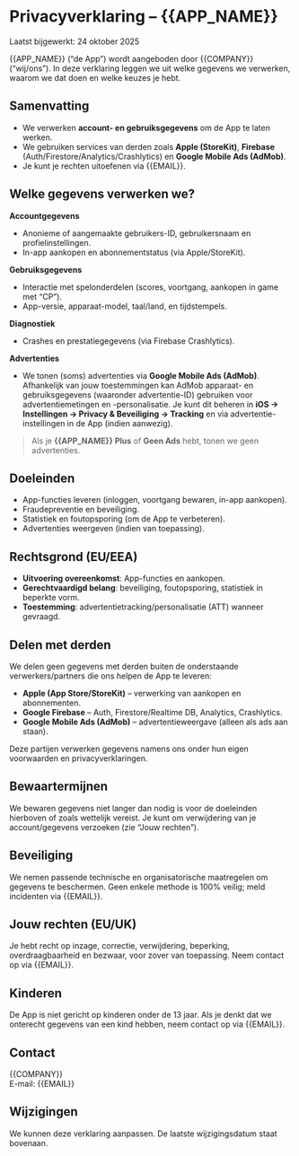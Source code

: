 # Privacyverklaring – {{APP_NAME}}
Laatst bijgewerkt: 24 oktober 2025

{{APP_NAME}} (“de App”) wordt aangeboden door {{COMPANY}} (“wij/ons”). In deze verklaring leggen we uit welke gegevens we verwerken, waarom we dat doen en welke keuzes je hebt.

## Samenvatting
- We verwerken **account- en gebruiksgegevens** om de App te laten werken.
- We gebruiken services van derden zoals **Apple (StoreKit)**, **Firebase** (Auth/Firestore/Analytics/Crashlytics) en **Google Mobile Ads (AdMob)**.
- Je kunt je rechten uitoefenen via {{EMAIL}}.

## Welke gegevens verwerken we?
**Accountgegevens**
- Anonieme of aangemaakte gebruikers-ID, gebruikersnaam en profielinstellingen.
- In-app aankopen en abonnementstatus (via Apple/StoreKit).

**Gebruiksgegevens**
- Interactie met spelonderdelen (scores, voortgang, aankopen in game met “CP”).
- App-versie, apparaat-model, taal/land, en tijdstempels.

**Diagnostiek**
- Crashes en prestatiegegevens (via Firebase Crashlytics).

**Advertenties**
- We tonen (soms) advertenties via **Google Mobile Ads (AdMob)**.  
  Afhankelijk van jouw toestemmingen kan AdMob apparaat- en gebruiksgegevens (waaronder advertentie-ID) gebruiken voor advertentiemetingen en -personalisatie. Je kunt dit beheren in **iOS → Instellingen → Privacy & Beveiliging → Tracking** en via advertentie-instellingen in de App (indien aanwezig).

> Als je **{{APP_NAME}} Plus** of **Geen Ads** hebt, tonen we geen advertenties.

## Doeleinden
- App-functies leveren (inloggen, voortgang bewaren, in-app aankopen).
- Fraudepreventie en beveiliging.
- Statistiek en foutopsporing (om de App te verbeteren).
- Advertenties weergeven (indien van toepassing).

## Rechtsgrond (EU/EEA)
- **Uitvoering overeenkomst**: App-functies en aankopen.
- **Gerechtvaardigd belang**: beveiliging, foutopsporing, statistiek in beperkte vorm.
- **Toestemming**: advertentietracking/personalisatie (ATT) wanneer gevraagd.

## Delen met derden
We delen geen gegevens met derden buiten de onderstaande verwerkers/partners die ons helpen de App te leveren:
- **Apple (App Store/StoreKit)** – verwerking van aankopen en abonnementen.
- **Google Firebase** – Auth, Firestore/Realtime DB, Analytics, Crashlytics.
- **Google Mobile Ads (AdMob)** – advertentieweergave (alleen als ads aan staan).

Deze partijen verwerken gegevens namens ons onder hun eigen voorwaarden en privacyverklaringen.

## Bewaartermijnen
We bewaren gegevens niet langer dan nodig is voor de doeleinden hierboven of zoals wettelijk vereist. Je kunt om verwijdering van je account/gegevens verzoeken (zie “Jouw rechten”).

## Beveiliging
We nemen passende technische en organisatorische maatregelen om gegevens te beschermen. Geen enkele methode is 100% veilig; meld incidenten via {{EMAIL}}.

## Jouw rechten (EU/UK)
Je hebt recht op inzage, correctie, verwijdering, beperking, overdraagbaarheid en bezwaar, voor zover van toepassing. Neem contact op via {{EMAIL}}.

## Kinderen
De App is niet gericht op kinderen onder de 13 jaar. Als je denkt dat we onterecht gegevens van een kind hebben, neem contact op via {{EMAIL}}.

## Contact
{{COMPANY}}  
E-mail: {{EMAIL}}

## Wijzigingen
We kunnen deze verklaring aanpassen. De laatste wijzigingsdatum staat bovenaan.
